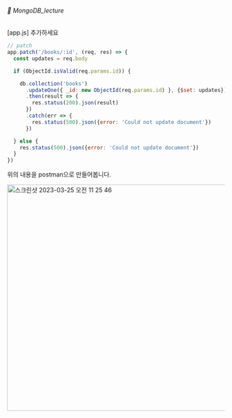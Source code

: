 ###### :cactus:  MongoDB_lecture

[app.js] 추가하세요

``` js
// patch
app.patch('/books/:id', (req, res) => {
  const updates = req.body

  if (ObjectId.isValid(req.params.id)) {

    db.collection('books')
      .updateOne({ _id: new ObjectId(req.params.id) }, {$set: updates})
      .then(result => {
        res.status(200).json(result)
      })
      .catch(err => {
        res.status(500).json({error: 'Could not update document'})
      })

  } else {
    res.status(500).json({error: 'Could not update document'})
  }
})

```
위의 내용을 postman으로 만들어봅니다.   

<img width="523" alt="스크린샷 2023-03-25 오전 11 25 46" src="https://user-images.githubusercontent.com/48478079/227681951-83222236-dca3-41f3-8c84-799d0eeb683f.png">
